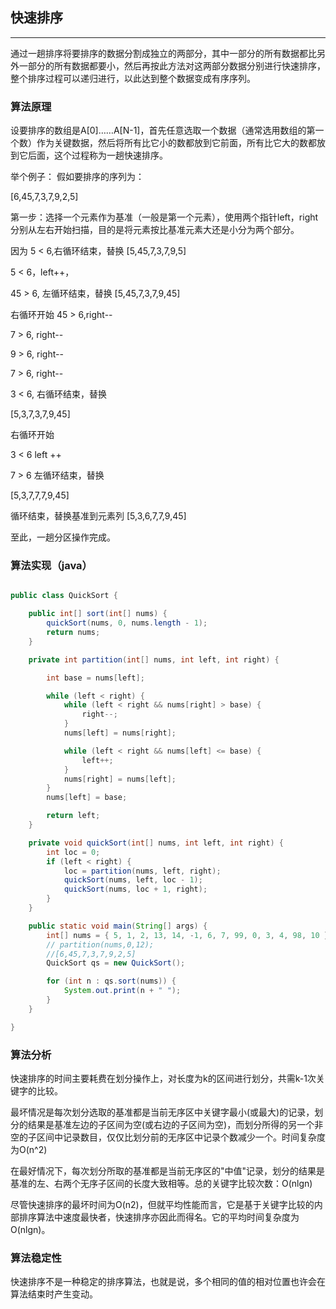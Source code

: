 ## 快速排序

---
通过一趟排序将要排序的数据分割成独立的两部分，其中一部分的所有数据都比另外一部分的所有数据都要小，然后再按此方法对这两部分数据分别进行快速排序，整个排序过程可以递归进行，以此达到整个数据变成有序序列。

### 算法原理

设要排序的数组是A[0]……A[N-1]，首先任意选取一个数据（通常选用数组的第一个数）作为关键数据，然后将所有比它小的数都放到它前面，所有比它大的数都放到它后面，这个过程称为一趟快速排序。

举个例子：
假如要排序的序列为：

[6,45,7,3,7,9,2,5]

第一步：选择一个元素作为基准（一般是第一个元素），使用两个指针left，right分别从左右开始扫描，目的是将元素按比基准元素大还是小分为两个部分。

因为 5 < 6,右循环结束，替换
[5,45,7,3,7,9,5]

5 < 6，left++，

45 > 6, 左循环结束，替换
[5,45,7,3,7,9,45]

右循环开始
45 > 6,right--

7 > 6, right--

9 > 6, right--

7 > 6, right--

3 < 6, 右循环结束，替换

[5,3,7,3,7,9,45]

右循环开始

3  < 6 left ++

7 > 6 左循环结束，替换

[5,3,7,7,7,9,45]

循环结束，替换基准到元素列
[5,3,6,7,7,9,45]

至此，一趟分区操作完成。

### 算法实现（java）
```java

public class QuickSort {

    public int[] sort(int[] nums) {
        quickSort(nums, 0, nums.length - 1);
        return nums;
    }

    private int partition(int[] nums, int left, int right) {

        int base = nums[left];

        while (left < right) {
            while (left < right && nums[right] > base) {
                right--;
            }
            nums[left] = nums[right];

            while (left < right && nums[left] <= base) {
                left++;
            }
            nums[right] = nums[left];
        }
        nums[left] = base;

        return left;
    }

    private void quickSort(int[] nums, int left, int right) {
        int loc = 0;
        if (left < right) {
            loc = partition(nums, left, right);
            quickSort(nums, left, loc - 1);
            quickSort(nums, loc + 1, right);
        }
    }

    public static void main(String[] args) {
        int[] nums = { 5, 1, 2, 13, 14, -1, 6, 7, 99, 0, 3, 4, 98, 10 };
        // partition(nums,0,12);
        //[6,45,7,3,7,9,2,5]
        QuickSort qs = new QuickSort();

        for (int n : qs.sort(nums)) {
            System.out.print(n + " ");
        }
    }

}

```
### 算法分析

快速排序的时间主要耗费在划分操作上，对长度为k的区间进行划分，共需k-1次关键字的比较。

最坏情况是每次划分选取的基准都是当前无序区中关键字最小(或最大)的记录，划分的结果是基准左边的子区间为空(或右边的子区间为空)，而划分所得的另一个非空的子区间中记录数目，仅仅比划分前的无序区中记录个数减少一个。时间复杂度为O(n^2)

在最好情况下，每次划分所取的基准都是当前无序区的"中值"记录，划分的结果是基准的左、右两个无序子区间的长度大致相等。总的关键字比较次数：O(nlgn)

尽管快速排序的最坏时间为O(n2)，但就平均性能而言，它是基于关键字比较的内部排序算法中速度最快者，快速排序亦因此而得名。它的平均时间复杂度为O(nlgn)。

### 算法稳定性

快速排序不是一种稳定的排序算法，也就是说，多个相同的值的相对位置也许会在算法结束时产生变动。